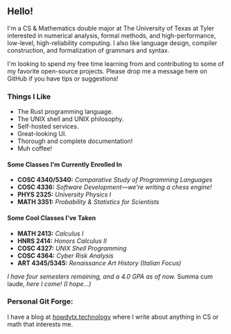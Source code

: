## Hello!

I'm a CS & Mathematics double major at The University of Texas at Tyler interested in numerical analysis, formal methods, and high-performance, low-level, high-reliability computing. I also like language design, compiler construction, and formalization of grammars and syntax.

I'm looking to spend my free time learning from and contributing
to some of my favorite open-source projects. Please drop me a message here
on GitHub if you have tips or suggestions!

### Things I Like
- The Rust programming language.
- The UNIX shell and UNIX philosophy.
- Self-hosted services.
- Great-looking UI.
- Thorough and complete documentation!
- Muh coffee!

#### Some Classes I'm Currently Enrolled In
- **COSC 4340/5340:** *Comparative Study of Programming Languages*
- **COSC 4336:** *Software Development—we're writing a chess engine!*
- **PHYS 2325:** *University Physics I*
- **MATH 3351:** *Probability & Statistics for Scientists*

#### Some Cool Classes I've Taken
- **MATH 2413:** *Calculus I*
- **HNRS 2414:** *Honors Calculus II*
- **COSC 4327:** *UNIX Shell Programming*
- **COSC 4364:** *Cyber Risk Analysis*
- **ART  4345/5345:** *Renaissance Art History (Italian Focus)*

*I have four semesters remaining, and a 4.0 GPA as of now.* Summa cum laude, *here I come! (I hope...)*

### Personal Git Forge:
I have a blog at [howdytx.technology](https://howdytx.technology) where I write about anything in CS or math that interests me.

<!---
ethanbarry/ethanbarry is a ✨ special ✨ repository because its `README.md` (this file) appears on your GitHub profile.
You can click the Preview link to take a look at your changes.
--->
